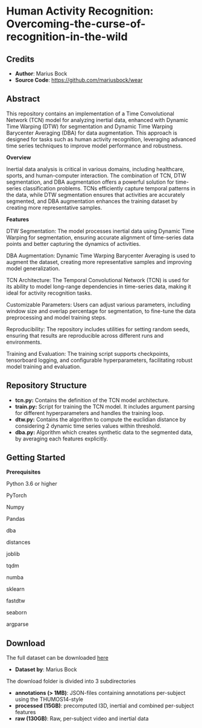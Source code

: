 # Human Activity Recognition: Overcoming-the-curse-of-recognition-in-the-wild

## Credits

- **Author**: Marius Bock
- **Source Code**: https://github.com/mariusbock/wear
  
## Abstract
This repository contains an implementation of a Time Convolutional Network (TCN) model for analyzing inertial data, enhanced with Dynamic Time Warping (DTW) for segmentation and Dynamic Time Warping Barycenter Averaging (DBA) for data augmentation. This approach is designed for tasks such as human activity recognition, leveraging advanced time series techniques to improve model performance and robustness.

**Overview**

Inertial data analysis is critical in various domains, including healthcare, sports, and human-computer interaction. The combination of TCN, DTW segmentation, and DBA augmentation offers a powerful solution for time-series classification problems. TCNs efficiently capture temporal patterns in the data, while DTW segmentation ensures that activities are accurately segmented, and DBA augmentation enhances the training dataset by creating more representative samples.

**Features**

DTW Segmentation: The model processes inertial data using Dynamic Time Warping for segmentation, ensuring accurate alignment of time-series data points and better capturing the dynamics of activities.

DBA Augmentation: Dynamic Time Warping Barycenter Averaging is used to augment the dataset, creating more representative samples and improving model generalization.

TCN Architecture: The Temporal Convolutional Network (TCN) is used for its ability to model long-range dependencies in time-series data, making it ideal for activity recognition tasks.

Customizable Parameters: Users can adjust various parameters, including window size and overlap percentage for segmentation, to fine-tune the data preprocessing and model training steps.

Reproducibility: The repository includes utilities for setting random seeds, ensuring that results are reproducible across different runs and environments.

Training and Evaluation: The training script supports checkpoints, tensorboard logging, and configurable hyperparameters, facilitating robust model training and evaluation.

## Repository Structure

- **tcn.py:** Contains the definition of the TCN model architecture.
- **train.py:** Script for training the TCN model. It includes argument parsing for different hyperparameters and handles the training loop.
- **dtw.py:** Contains the algorithm to compute the euclidian distance by considering 2 dynamic time series values within threshold.
- **dba.py:** Algorithm which creates synthetic data to the segmented data, by averaging each features explicitly.
    
## Getting Started
**Prerequisites**

Python 3.6 or higher

PyTorch

Numpy

Pandas

dba

distances

joblib

tqdm

numba

sklearn

fastdtw

seaborn

argparse


## Download
The full dataset can be downloaded [here](https://bit.ly/wear_dataset)
- **Dataset by**: Marius Bock

The download folder is divided into 3 subdirectories
- **annotations (> 1MB)**: JSON-files containing annotations per-subject using the THUMOS14-style
- **processed (15GB)**: precomputed I3D, inertial and combined per-subject features
- **raw (130GB)**: Raw, per-subject video and inertial data
